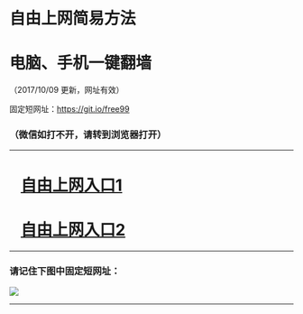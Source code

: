 ﻿# 自由上网简易方法

# 电脑、手机一键翻墙

（2017/10/09 更新，网址有效）

固定短网址：https://git.io/free99

### （微信如打不开，请转到浏览器打开）


***





# &nbsp;&nbsp; <a href="http://ft650330063.fwq-tz-1001.info/fwqtz01.html?t=100900122356 " target="_blank">自由上网入口1</a>
# &nbsp;&nbsp; <a href="http://ft2302815294.fwq-tz-1002.info/fwqtz02.html?t=100900121410 " target="_blank">自由上网入口2</a>
***

### 请记住下图中固定短网址：

<img src="https://s3-us-west-2.amazonaws.com/fwq-1001/yjfq-20170905okok.png" /> 


***

